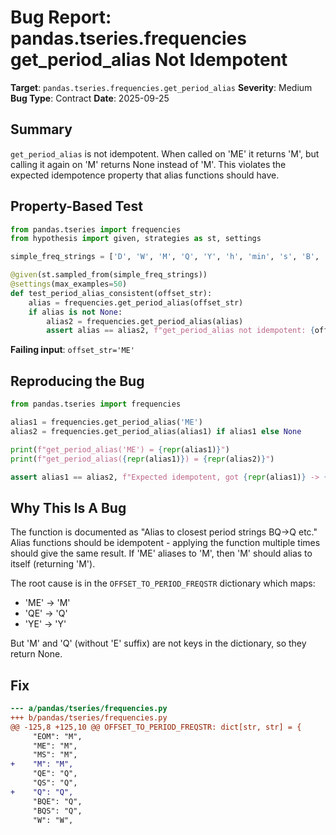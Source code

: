 # Bug Report: pandas.tseries.frequencies get_period_alias Not Idempotent

**Target**: `pandas.tseries.frequencies.get_period_alias`
**Severity**: Medium
**Bug Type**: Contract
**Date**: 2025-09-25

## Summary

`get_period_alias` is not idempotent. When called on 'ME' it returns 'M', but calling it again on 'M' returns None instead of 'M'. This violates the expected idempotence property that alias functions should have.

## Property-Based Test

```python
from pandas.tseries import frequencies
from hypothesis import given, strategies as st, settings

simple_freq_strings = ['D', 'W', 'M', 'Q', 'Y', 'h', 'min', 's', 'B', 'ME', 'QE', 'YE']

@given(st.sampled_from(simple_freq_strings))
@settings(max_examples=50)
def test_period_alias_consistent(offset_str):
    alias = frequencies.get_period_alias(offset_str)
    if alias is not None:
        alias2 = frequencies.get_period_alias(alias)
        assert alias == alias2, f"get_period_alias not idempotent: {offset_str} -> {alias} -> {alias2}"
```

**Failing input**: `offset_str='ME'`

## Reproducing the Bug

```python
from pandas.tseries import frequencies

alias1 = frequencies.get_period_alias('ME')
alias2 = frequencies.get_period_alias(alias1) if alias1 else None

print(f"get_period_alias('ME') = {repr(alias1)}")
print(f"get_period_alias({repr(alias1)}) = {repr(alias2)}")

assert alias1 == alias2, f"Expected idempotent, got {repr(alias1)} -> {repr(alias2)}"
```

## Why This Is A Bug

The function is documented as "Alias to closest period strings BQ->Q etc." Alias functions should be idempotent - applying the function multiple times should give the same result. If 'ME' aliases to 'M', then 'M' should alias to itself (returning 'M').

The root cause is in the `OFFSET_TO_PERIOD_FREQSTR` dictionary which maps:
- 'ME' -> 'M'
- 'QE' -> 'Q'
- 'YE' -> 'Y'

But 'M' and 'Q' (without 'E' suffix) are not keys in the dictionary, so they return None.

## Fix

```diff
--- a/pandas/tseries/frequencies.py
+++ b/pandas/tseries/frequencies.py
@@ -125,8 +125,10 @@ OFFSET_TO_PERIOD_FREQSTR: dict[str, str] = {
     "EOM": "M",
     "ME": "M",
     "MS": "M",
+    "M": "M",
     "QE": "Q",
     "QS": "Q",
+    "Q": "Q",
     "BQE": "Q",
     "BQS": "Q",
     "W": "W",
```